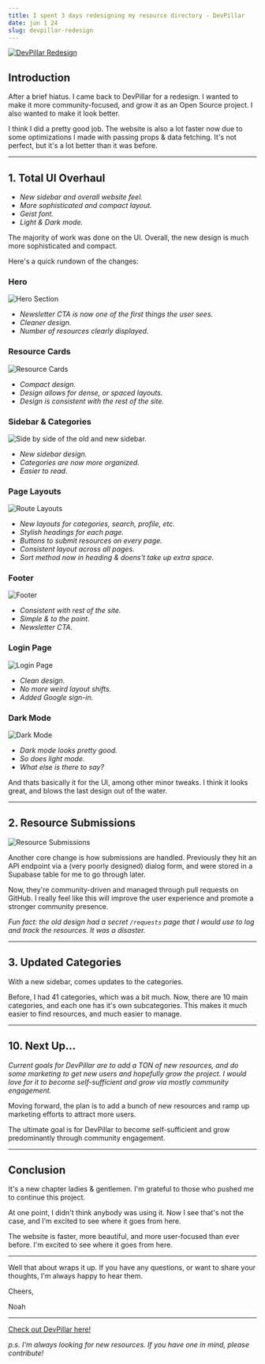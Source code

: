 ```yaml
---
title: I spent 3 days redesigning my resource directory - DevPillar
date: jun 1 24
slug: devpillar-redesign
---
```


[![DevPillar Redesign](/devpillar/split.png)](https://devpillar.org)

## **Introduction**

After a brief hiatus. I came back to DevPillar for a redesign. I wanted to make it more community-focused, and grow it as an Open Source project. I also wanted to make it look better.

I think I did a pretty good job. The website is also a lot faster now due to some optimizations I made with passing props & data fetching. It's not perfect, but it's a lot better than it was before.

---

## **1. Total UI Overhaul**

- _New sidebar and overall website feel._
- _More sophisticated and compact layout._
- _Geist font._
- _Light & Dark mode._

The majority of work was done on the UI. Overall, the new design is much more sophisticated and compact.

Here's a quick rundown of the changes:

### **Hero**

![Hero Section](/devpillar/hero.png)

- _Newsletter CTA is now one of the first things the user sees._
- _Cleaner design._
- _Number of resources clearly displayed._

### **Resource Cards**

![Resource Cards](/devpillar/resource-cards.png)

- _Compact design._
- _Design allows for dense, or spaced layouts._
- _Design is consistent with the rest of the site._

### **Sidebar & Categories**

![Side by side of the old and new sidebar.](/devpillar/sidebars.png)

- _New sidebar design._
- _Categories are now more organized._
- _Easier to read._

### Page Layouts

![Route Layouts](/devpillar/page-layouts.png)

- _New layouts for categories, search, profile, etc._
- _Stylish headings for each page._
- _Buttons to submit resources on every page._
- _Consistent layout across all pages._
- _Sort method now in heading & doens't take up extra space._

### Footer

![Footer](/devpillar/footer.png)

- _Consistent with rest of the site._
- _Simple & to the point._
- _Newsletter CTA._

### Login Page

![Login Page](/devpillar/login.png)

- _Clean design._
- _No more weird layout shifts._
- _Added Google sign-in._

### Dark Mode

![Dark Mode](/devpillar/dark-mode.png)

- _Dark mode looks pretty good._
- _So does light mode._
- _What else is there to say?_

And thats basically it for the UI, among other minor tweaks. I think it looks great, and blows the last design out of the water.

---

## **2. Resource Submissions**

![Resource Submissions](/devpillar/contributions.png)

Another core change is how submissions are handled. Previously they hit an API endpoint via a (very poorly designed) dialog form, and were stored in a Supabase table for me to go through later.

Now, they're community-driven and managed through pull requests on GitHub. I really feel like this will improve the user experience and promote a stronger community presence.

_Fun fact: the old design had a secret `/requests` page that I would use to log and track the resources. It was a disaster._

---

## **3. Updated Categories**

With a new sidebar, comes updates to the categories.

Before, I had 41 categories, which was a bit much. Now, there are 10 main categories, and each one has it's own subcategories. This makes it much easier to find resources, and much easier to manage.

---

## **10. Next Up…**

_Current goals for DevPillar are to add a TON of new resources, and do some marketing to get new users and hopefully grow the project. I would love for it to become self-sufficient and grow via mostly community engagement._

Moving forward, the plan is to add a bunch of new resources and ramp up marketing efforts to attract more users.

The ultimate goal is for DevPillar to become self-sufficient and grow predominantly through community engagement.

---

## **Conclusion**

It's a new chapter ladies & gentlemen. I'm grateful to those who pushed me to continue this project.

At one point, I didn't think anybody was using it. Now I see that's not the case, and I'm excited to see where it goes from here.

The website is faster, more beautiful, and more user-focused than ever before. I'm excited to see where it goes from here.

---

Well that about wraps it up. If you have any questions, or want to share your thoughts, I'm always happy to hear them.

Cheers,

Noah

---

[Check out DevPillar here!](https://devpillar.org)

_p.s. I'm always looking for new resources. If you have one in mind, please contribute!_

